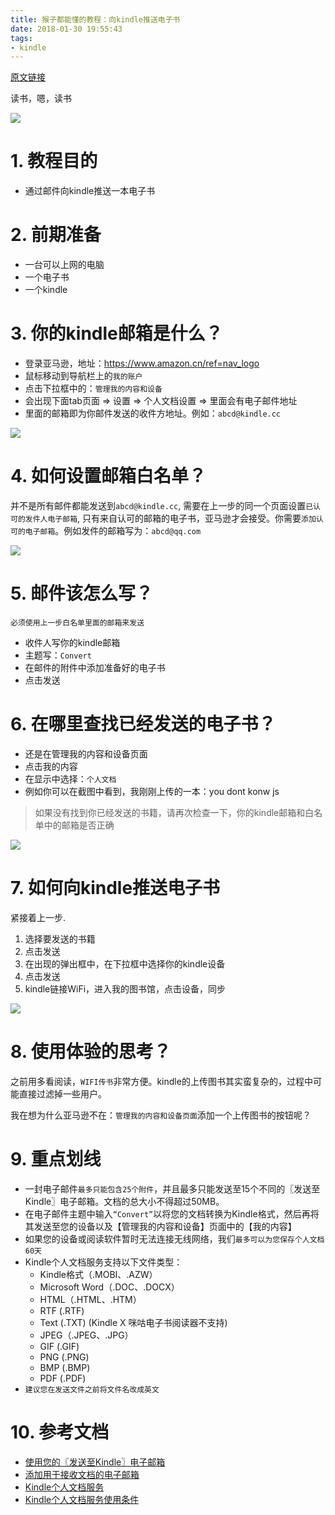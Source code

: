 ```yaml
---
title: 猴子都能懂的教程：向kindle推送电子书
date: 2018-01-30 19:55:43
tags:
- kindle
---
```


[原文链接](https://wdd.js.org/2018/01/30/send-book-to-kindle/)

读书，嗯，读书

![](https://wdd-images.oss-cn-shanghai.aliyuncs.com/20180130205840_hPSDa6_Jietu20180130-205818.jpeg)

# 1. 教程目的
- 通过邮件向kindle推送一本电子书

# 2. 前期准备
- 一台可以上网的电脑
- 一个电子书
- 一个kindle

# 3. 你的kindle邮箱是什么？
- 登录亚马逊，地址：https://www.amazon.cn/ref=nav_logo
- 鼠标移动到导航栏上的`我的账户`
- 点击下拉框中的：`管理我的内容和设备`
- 会出现下面tab页面 => 设置 => 个人文档设置 => 里面会有电子邮件地址
- 里面的邮箱即为你邮件发送的收件方地址。例如：`abcd@kindle.cc`

![](https://wdd-images.oss-cn-shanghai.aliyuncs.com/20180130201119_fDv8Lt_Jietu20180130-200631.jpeg)

# 4. 如何设置邮箱白名单？

并不是所有邮件都能发送到`abcd@kindle.cc`, 需要在上一步的同一个页面设置`已认可的发件人电子邮箱`, 只有来自认可的邮箱的电子书，亚马逊才会接受。你需要`添加认可的电子邮箱`。例如发件的邮箱写为：`abcd@qq.com`

![](https://wdd-images.oss-cn-shanghai.aliyuncs.com/20180130202003_gH5BoP_Screenshot.jpeg)


# 5. 邮件该怎么写？

`必须使用上一步白名单里面的邮箱来发送`

- 收件人写你的kindle邮箱
- 主题写：`Convert`
- 在邮件的附件中添加准备好的电子书
- 点击发送

# 6. 在哪里查找已经发送的电子书？
- 还是在管理我的内容和设备页面
- 点击我的内容
- 在显示中选择：`个人文档`
- 例如你可以在截图中看到，我刚刚上传的一本：you dont konw js

> 如果没有找到你已经发送的书籍，请再次检查一下，你的kindle邮箱和白名单中的邮箱是否正确

![](https://wdd-images.oss-cn-shanghai.aliyuncs.com/20180130202558_bYkctZ_Jietu20180130-202546.jpeg)

# 7. 如何向kindle推送电子书

紧接着上一步.
1. 选择要发送的书籍
2. 点击发送
3. 在出现的弹出框中，在下拉框中选择你的kindle设备
4. 点击发送
5. kindle链接WiFi，进入我的图书馆，点击设备，同步

![](https://wdd-images.oss-cn-shanghai.aliyuncs.com/20180130203158_8z8IlQ_Jietu20180130-203143.jpeg)

# 8. 使用体验的思考？
之前用多看阅读，`WIFI传书`非常方便。kindle的上传图书其实蛮复杂的，过程中可能直接过滤掉一些用户。

我在想为什么亚马逊不在：`管理我的内容和设备页面`添加一个上传图书的按钮呢？

# 9. 重点划线
- 一封电子邮件`最多只能包含25个附件`，并且最多只能发送至15个不同的〖发送至Kindle〗电子邮箱。文档的总大小不得超过50MB。
- 在电子邮件主题中输入`“Convert”`以将您的文档转换为Kindle格式，然后再将其发送至您的设备以及【管理我的内容和设备】页面中的【我的内容】
- 如果您的设备或阅读软件暂时无法连接无线网络，我们`最多可以为您保存个人文档60天`
- Kindle个人文档服务支持以下文件类型：
  - Kindle格式（.MOBI、.AZW）
  - Microsoft Word（.DOC、.DOCX）
  - HTML（.HTML、.HTM）
  - RTF (.RTF)
  - Text (.TXT) (Kindle X 咪咕电子书阅读器不支持)
  - JPEG（.JPEG、.JPG）
  - GIF (.GIF)
  - PNG (.PNG)
  - BMP (.BMP)
  - PDF (.PDF)
-  `建议您在发送文件之前将文件名改成英文`



# 10. 参考文档
- [使用您的〖发送至Kindle〗电子邮箱](https://www.amazon.cn/gp/help/customer/display.html?nodeId=201974220)
- [添加用于接收文档的电子邮箱](https://www.amazon.cn/gp/help/customer/display.html?nodeId=201974240)
- [Kindle个人文档服务](https://www.amazon.cn/gp/help/customer/display.html?nodeId=200767340)
- [Kindle个人文档服务使用条件](https://www.amazon.cn/gp/help/customer/display.html?nodeId=201124320)


